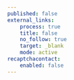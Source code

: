 ```yaml
---
published: false
external_links:
    process: true
    title: false
    no_follow: true
    target: _blank
    mode: active
recaptchacontact:
    enabled: false
---
```


